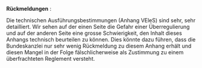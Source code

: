 **Rückmeldungen** :

Die technischen Ausführungsbestimmungen (Anhang VEleS) sind sehr, sehr detailliert. Wir sehen auf der einen Seite die Gefahr einer Überregulierung und auf der anderen Seite eine grosse Schwierigkeit, den Inhalt dieses Anhangs technisch beurteilen zu können. Dies könnte dazu führen, dass die Bundeskanzlei nur sehr wenig Rückmeldung zu diesem Anhang erhält und diesen Mangel in der Folge fälschlicherweise als Zustimmung zu einem überfrachteten Reglement versteht.

